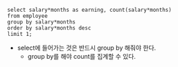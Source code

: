 ```
select salary*months as earning, count(salary*months)
from employee
group by salary*months
order by salary*months desc
limit 1;
```

- select에 들어가는 것은 반드시 group by 해줘야 한다.
  - group by를 해야 count를 집계할 수 있다.
